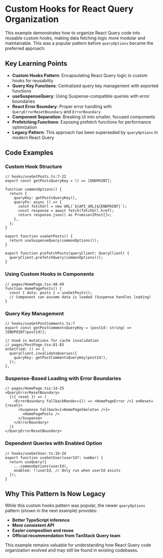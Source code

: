 # Custom Hooks for React Query Organization

This example demonstrates how to organize React Query code into reusable custom hooks, making data fetching logic more modular and maintainable. This was a popular pattern before `queryOptions` became the preferred approach.

## Key Learning Points

- **Custom Hooks Pattern**: Encapsulating React Query logic in custom hooks for reusability
- **Query Key Functions**: Centralized query key management with exported functions
- **useSuspenseQuery**: Using Suspense-compatible queries with error boundaries
- **React Error Boundary**: Proper error handling with `QueryErrorResetBoundary` and `ErrorBoundary`
- **Component Separation**: Breaking UI into smaller, focused components
- **Prefetching Functions**: Exposing prefetch functions for performance optimization
- **Legacy Pattern**: This approach has been superseded by `queryOptions` in modern React Query

## Code Examples

### Custom Hook Structure

```tsx
// hooks/useGetPosts.ts:7-22
export const getPostsQueryKey = () => [ENDPOINT];

function commonOptions() {
  return {
    queryKey: getPostsQueryKey(),
    queryFn: async () => {
      const fetchUrl = new URL(`${API_URL}${ENDPOINT}`);
      const response = await fetch(fetchUrl.href);
      return response.json() as Promise<IPost[]>;
    },
  };
}

export function useGetPosts() {
  return useSuspenseQuery(commonOptions());
}

export function prefetchPosts(queryClient: QueryClient) {
  queryClient.prefetchQuery(commonOptions());
}
```

### Using Custom Hooks in Components

```tsx
// pages/HomePage.tsx:48-49
function HomePagePosts() {
  const { data: posts } = useGetPosts();
  // Component can assume data is loaded (Suspense handles loading)
}
```

### Query Key Management

```tsx
// hooks/useGetPostComments.ts:7
export const getPostCommentsQueryKey = (postId: string) => [ENDPOINT(postId)];

// Used in mutations for cache invalidation
// pages/PostPage.tsx:81-83
onSettled: () => {
  queryClient.invalidateQueries({
    queryKey: getPostCommentsQueryKey(postId!),
  });
},
```

### Suspense-Based Loading with Error Boundaries

```tsx
// pages/HomePage.tsx:14-25
<QueryErrorResetBoundary>
  {({ reset }) => (
    <ErrorBoundary fallbackRender={() => <HomePageError />} onReset={reset}>
      <Suspense fallback={<HomePageSkeleton />}>
        <HomePagePosts />
      </Suspense>
    </ErrorBoundary>
  )}
</QueryErrorResetBoundary>
```

### Dependent Queries with Enabled Option

```tsx
// hooks/useGetUser.ts:19-24
export function useGetUser(userId?: number) {
  return useQuery({
    ...commonOptions(userId),
    enabled: !!userId, // Only run when userId exists
  });
}
```

## Why This Pattern Is Now Legacy

While this custom hooks pattern was popular, the newer `queryOptions` pattern (shown in the next example) provides:

- **Better TypeScript inference**
- **More consistent API**
- **Easier composition and reuse**
- **Official recommendation from TanStack Query team**

This example remains valuable for understanding how React Query code organization evolved and may still be found in existing codebases.
